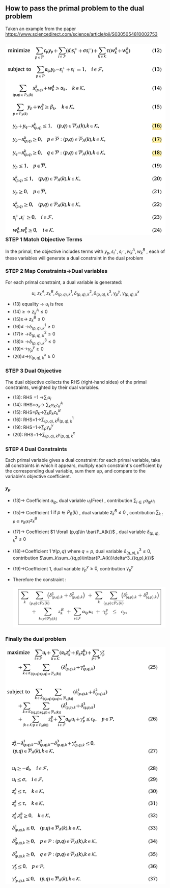 ## How to pass the primal problem to the dual problem

Taken an example from the paper https://www.sciencedirect.com/science/article/pii/S0305054810002753



### ![fig_primal_primal_dual](./fig/fig_primal_primal_dual.png)STEP 1 Match Objective Terms

In the primal, the objective includes terms with $y_p, s^+_i, s^-_i, w^A_k, w^B_k$ , each of these variables will generate a dual constraint in the dual problem

### STEP 2 Map Constraints->Dual variables

For each primal constraint, a dual variable is generated:

$$u_i, z^A_k,z^B_k,\delta^1_{(p,q),k},\delta^2_{(p,q),k}, \delta^3_{(p,q),k},\gamma^y_p,\gamma^x_{(p,q),k}$$

- (13) equality -> $u_i$ is free
- (14) $\geq$  -> $z^A_k\leq0$
- (15)$\geq$-> $z^B_k\leq0$ 
- (16)$\leq$ ->$\delta^1_{(p,q),k}\geq0$
- (17)$\geq$ ->$\delta^2_{(p,q),k}\leq0$
- (18)$\geq$ ->$\delta^3_{(p,q),k}\leq0$
- (19)$\leq$->$\gamma^y_p\geq 0$
- (20)$\leq$->$\gamma^x_{(p,q),k}\geq 0$

### STEP 3 Dual Objective

The dual objective collects the RHS (right-hand sides) of the primal constraints, weighted by their dual variables.

- (13): RHS =1 ->$\sum_iu_i$
- (14): RHS=$\alpha_k$-> $\sum_k\alpha_kz^A_k$ 
- (15): RHS=$\beta_k$->$\sum_k\beta_kz^B_k$
- (16): RHS=1->$\sum_{(p,q),k}\delta^1_{(p,q),k}$ 
- (19): RHS=1->$\sum_p \gamma^y_p$
- (20): RHS=1->$\sum_{(p,q),k}\gamma^x_{(p,q),k}$

### STEP 4 Dual Constraints

Each primal variable gives a dual constraint: for each primal variable, take all constraints in which it appears, multiply each constraint's coefficient by the corresponding dual variable, sum them up, and compare to the variable's objective coefficient.

#### $y_p$  

- (13)-> Coefficient $a_{ip}$, dual variable $u_i$(Free) , contribution $\sum_{i\in F}a_{ip}u_i$ 

- (15)-> Coefficient $1 \text{ if } p \in P_B(k)$ , dual variable $z^B_k\leq0$ , contribution $\sum_{k:p\in P_B(k)}z^B_k$ 

- (17)-> Coefficient  $1 \forall (p,q)\in \bar{P_A(k)}$ , dual variable $\delta^2_{(p,q),k}\leq0$ 

- (18)->Coefficient  1 $\forall (p,q) \text{ where } q=p$, dual variable $\delta^3_{(q,p),k}\leq0$, contribution $\sum_k\sum_{(q,p)\in\bar{P_A(k)}\delta^3_{(q,p),k}}$ 

- (19)->Coefficient 1, dual variable $\gamma^y_p \geq0$, contribution  $\gamma^y_p$ 

- Therefore the constraint :

  ![fig_con23_primal_dual](./fig/fig_con23_primal_dual.png)

### Finally the dual problem 

![fig_dual_primal_dual](./fig/fig_dual_primal_dual.png)